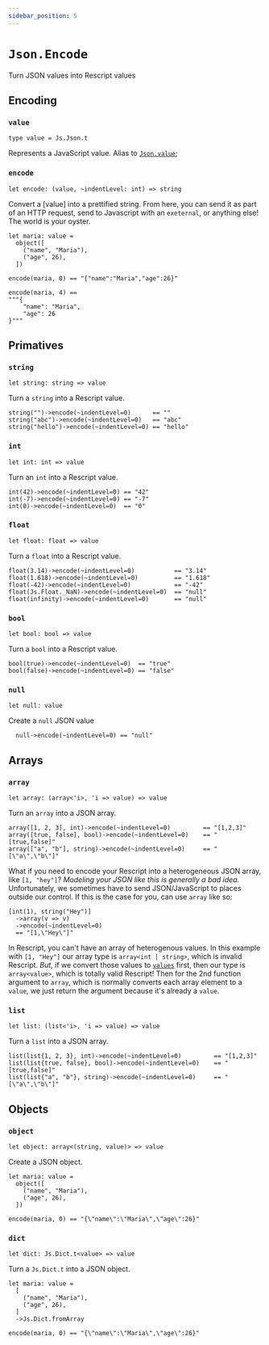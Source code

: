 ```yaml
---
sidebar_position: 5
---
```


# `Json.Encode`

Turn JSON values into Rescript values

## Encoding

### `value`

```rescript
type value = Js.Json.t
```
Represents a JavaScript value. Alias to [`Json.value`](./json#value);

### `encode`

```rescript
let encode: (value, ~indentLevel: int) => string
```

Convert a [value] into a prettified string. From here, you can send it as part of an HTTP request, send to Javascript with an `exeternal`, or anything else! The world is your oyster.

```rescript
let maria: value =
  object([
    ("name", "Maria"),
    ("age", 26),
  ])

encode(maria, 0) == "{"name":"Maria","age":26}"

encode(maria, 4) ==
"""{
    "name": "Maria",
    "age": 26
}"""
```

## Primatives

### `string`

```rescript
let string: string => value
```

Turn a `string` into a Rescript value.

```rescript
string("")->encode(~indentLevel=0)      == ""
string("abc")->encode(~indentLevel=0)   == "abc"
string("hello")->encode(~indentLevel=0) == "hello"
```

### `int`

```rescript
let int: int => value
```

Turn an `int` into a Rescript value.

```rescript
int(42)->encode(~indentLevel=0) == "42"
int(-7)->encode(~indentLevel=0) == "-7"
int(0)->encode(~indentLevel=0)  == "0"
```

### `float`

```rescript
let float: float => value
```

Turn a `float` into a Rescript value.

```rescript
float(3.14)->encode(~indentLevel=0)           == "3.14"
float(1.618)->encode(~indentLevel=0)          == "1.618"
float(-42)->encode(~indentLevel=0)            == "-42"
float(Js.Float._NaN)->encode(~indentLevel=0)  == "null"
float(infinity)->encode(~indentLevel=0)       == "null"
```

### `bool`

```rescript
let bool: bool => value
```

Turn a `bool` into a Rescript value.

```rescript
bool(true)->encode(~indentLevel=0)  == "true"
bool(false)->encode(~indentLevel=0) == "false"
```

### `null`

```rescript
let null: value
```

Create a `null` JSON value

```rescript
  null->encode(~indentLevel=0) == "null"
```

## Arrays

### `array`

```rescript
let array: (array<'i>, 'i => value) => value
```

Turn an `array` into a JSON array.

```rescript
array([1, 2, 3], int)->encode(~indentLevel=0)         == "[1,2,3]"
array([true, false], bool)->encode(~indentLevel=0)    == "[true,false]"
array(["a", "b"], string)->encode(~indentLevel=0)     == "[\"a\",\"b\"]"
```

What if you need to encode your Rescript into a heterogeneous JSON array, like `[1, "hey"]`? *Modeling your JSON like this is generally a bad idea.* Unfortunately, we sometimes have to send JSON/JavaScript to places outside our control. If this is the case for you, can use `array` like so:
```rescript
[int(1), string("Hey")]
  ->array(v => v)
  ->encode(~indentLevel=0)
  == "[1,\"Hey\"]"
```
In Rescript, you can't have an array of heterogenous values.
In this example with `[1, "Hey"]` our array type is `array<int | string>`, which is invalid Rescript.
*But*, if we convert those values to [`values`](#value) first, then our type is `array<value>`, which is totally valid Rescript!
Then for the 2nd function argument to `array`, which is normally converts each array element to a `value`, we just return the argument because it's already a `value`.

### `list`

```rescript
let list: (list<'i>, 'i => value) => value
```

Turn a `list` into a JSON array.

```rescript
list(list{1, 2, 3}, int)->encode(~indentLevel=0)         == "[1,2,3]"
list(list{true, false}, bool)->encode(~indentLevel=0)    == "[true,false]"
list(list{"a", "b"}, string)->encode(~indentLevel=0)     == "[\"a\",\"b\"]"
```

## Objects

### `object`

```rescript
let object: array<(string, value)> => value
```

Create a JSON object.

```rescript
let maria: value =
  object([
    ("name", "Maria"),
    ("age", 26),
  ])

encode(maria, 0) == "{\"name\":\"Maria\",\"age\":26}"
```

### `dict`

```rescript
let dict: Js.Dict.t<value> => value
```

Turn a `Js.Dict.t` into a JSON object.

```rescript
let maria: value =
  [
    ("name", "Maria"),
    ("age", 26),
  ]
  ->Js.Dict.fromArray

encode(maria, 0) == "{\"name\":\"Maria\",\"age\":26}"
```

